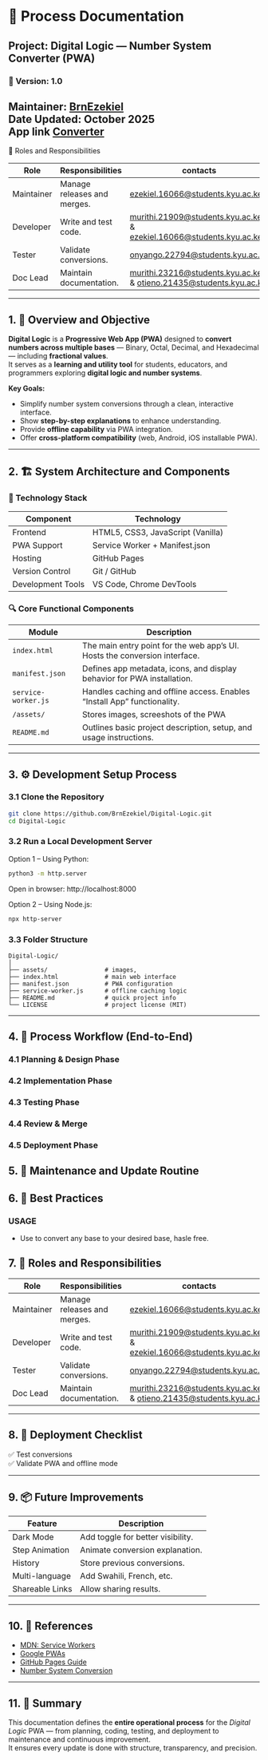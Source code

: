 # 🧩 Process Documentation
## Project: Digital Logic — Number System Converter (PWA)

### 🔖 Version: 1.0  
**Maintainer:** [BrnEzekiel](https://github.com/BrnEzekiel)  
**Date Updated:** October 2025  
**App link** [Converter](https://brnezekiel.github.io/Digital-Logic/)
---
👥 Roles and Responsibilities

| Role | Responsibilities | contacts
|------|------------------|------------|
| Maintainer | Manage releases and merges. |  ezekiel.16066@students.kyu.ac.ke
| Developer | Write and test code. |murithi.21909@students.kyu.ac.ke & ezekiel.16066@students.kyu.ac.ke  
| Tester | Validate conversions. | onyango.22794@students.kyu.ac.ke
| Doc Lead | Maintain documentation. |  murithi.23216@students.kyu.ac.ke & otieno.21435@students.kyu.ac.ke

---

## 1. 🎯 Overview and Objective

**Digital Logic** is a **Progressive Web App (PWA)** designed to **convert numbers across multiple bases** — Binary, Octal, Decimal, and Hexadecimal — including **fractional values**.  
It serves as a **learning and utility tool** for students, educators, and programmers exploring **digital logic and number systems**.  

**Key Goals:**
- Simplify number system conversions through a clean, interactive interface.  
- Show **step-by-step explanations** to enhance understanding.  
- Provide **offline capability** via PWA integration.  
- Offer **cross-platform compatibility** (web, Android, iOS installable PWA).  

---

## 2. 🏗️ System Architecture and Components

### 🧩 Technology Stack
| Component | Technology |
|------------|-------------|
| Frontend | HTML5, CSS3, JavaScript (Vanilla) |
| PWA Support | Service Worker + Manifest.json |
| Hosting | GitHub Pages |
| Version Control | Git / GitHub |
| Development Tools | VS Code, Chrome DevTools |

### 🔍 Core Functional Components
| Module | Description |
|---------|-------------|
| `index.html` | The main entry point for the web app’s UI. Hosts the conversion interface. |
| `manifest.json` | Defines app metadata, icons, and display behavior for PWA installation. |
| `service-worker.js` | Handles caching and offline access. Enables “Install App” functionality. |
| `/assets/` | Stores images, screeshots of the PWA
| `README.md` | Outlines basic project description, setup, and usage instructions. |

---

## 3. ⚙️ Development Setup Process

### 3.1 Clone the Repository
```bash
git clone https://github.com/BrnEzekiel/Digital-Logic.git
cd Digital-Logic
```

### 3.2 Run a Local Development Server
Option 1 – Using Python:
```bash
python3 -m http.server
```
Open in browser: http://localhost:8000

Option 2 – Using Node.js:
```bash
npx http-server
```

### 3.3 Folder Structure
```
Digital-Logic/
│
├── assets/                # images, 
├── index.html             # main web interface
├── manifest.json          # PWA configuration
├── service-worker.js      # offline caching logic
├── README.md              # quick project info
└── LICENSE                # project license (MIT)
```

---

## 4. 🧠 Process Workflow (End-to-End)

### 4.1 Planning & Design Phase


### 4.2 Implementation Phase


### 4.3 Testing Phase


### 4.4 Review & Merge

### 4.5 Deployment Phase


## 5. 🔁 Maintenance and Update Routine



## 6. 🧰 Best Practices

### USAGE 
- Use to convert any base to your desired base, hasle free.

## 7. 👥 Roles and Responsibilities

| Role | Responsibilities | contacts
|------|------------------|------------|
| Maintainer | Manage releases and merges. |  ezekiel.16066@students.kyu.ac.ke
| Developer | Write and test code. |murithi.21909@students.kyu.ac.ke & ezekiel.16066@students.kyu.ac.ke  
| Tester | Validate conversions. | onyango.22794@students.kyu.ac.ke
| Doc Lead | Maintain documentation. |  murithi.23216@students.kyu.ac.ke & otieno.21435@students.kyu.ac.ke

---

## 8. 🚀 Deployment Checklist

✅ Test conversions  
✅ Validate PWA and offline mode   



---

## 9. 📦 Future Improvements

| Feature | Description |
|----------|-------------|
| Dark Mode | Add toggle for better visibility. |
| Step Animation | Animate conversion explanation. |
| History | Store previous conversions. |
| Multi-language | Add Swahili, French, etc. |
| Shareable Links | Allow sharing results. |

---

## 10. 🧾 References
- [MDN: Service Workers](https://developer.mozilla.org/en-US/docs/Web/API/Service_Worker_API)  
- [Google PWAs](https://developers.google.com/web/progressive-web-apps)  
- [GitHub Pages Guide](https://pages.github.com/)  
- [Number System Conversion](https://www.geeksforgeeks.org/number-system-conversion/)  

---

## 11. 🧭 Summary

This documentation defines the **entire operational process** for the *Digital Logic* PWA — from planning, coding, testing, and deployment to maintenance and continuous improvement.  
It ensures every update is done with structure, transparency, and precision.
